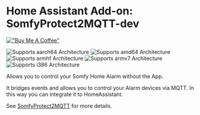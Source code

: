 # Home Assistant Add-on: SomfyProtect2MQTT-dev

[!["Buy Me A Coffee"](https://www.buymeacoffee.com/assets/img/custom_images/orange_img.png)](https://www.buymeacoffee.com/minims)

[somfyprotect2mqtt]: https://github.com/Minims/SomfyProtect2MQTT

![Supports aarch64 Architecture][aarch64-shield]
![Supports amd64 Architecture][amd64-shield]
![Supports armhf Architecture][armhf-shield]
![Supports armv7 Architecture][armv7-shield]
![Supports i386 Architecture][i386-shield]

[aarch64-shield]: https://img.shields.io/badge/aarch64-yes-green.svg
[amd64-shield]: https://img.shields.io/badge/amd64-yes-green.svg
[armhf-shield]: https://img.shields.io/badge/armhf-yes-green.svg
[armv7-shield]: https://img.shields.io/badge/armv7-yes-green.svg
[i386-shield]: https://img.shields.io/badge/i386-yes-green.svg

Allows you to control your Somfy Home Alarm without the App.

It bridges events and allows you to control your Alarm devices via MQTT.
In this way you can integrate it to HomeAssistant.

See [SomfyProtect2MQTT] for more details.
